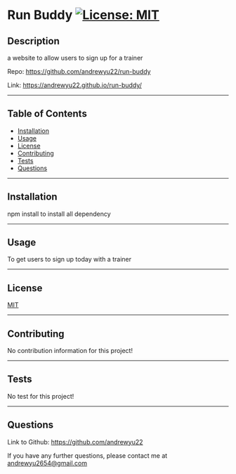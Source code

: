 # Run Buddy [![License: MIT](https://img.shields.io/badge/License-MIT-yellow.svg)](https://opensource.org/licenses/MIT)

## Description 

a website to allow users to sign up for a trainer

Repo: https://github.com/andrewyu22/run-buddy

Link: https://andrewyu22.github.io/run-buddy/

---
## Table of Contents 

* [Installation](#installation)
* [Usage](#usage)
* [License](#license)
* [Contributing](#contributing)
* [Tests](#tests)
* [Questions](#questions)

---
## Installation

npm install to install all dependency

---
## Usage 

To get users to sign up today with a trainer

---
## License

[MIT](https://opensource.org/licenses/MIT)

---
## Contributing

No contribution information for this project!

---
## Tests

No test for this project!

---
## Questions

Link to Github: https://github.com/andrewyu22

If you have any further questions, please contact me at andrewyu2654@gmail.com
